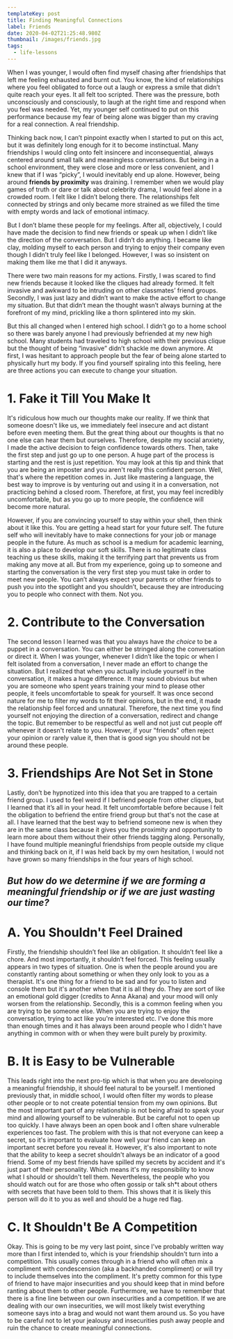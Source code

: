 ```yaml
---
templateKey: post
title: Finding Meaningful Connections
label: Friends
date: 2020-04-02T21:25:48.980Z
thumbnail: /images/friends.jpg
tags:
  - life-lessons
---
```

When I was younger, I would often find myself chasing after friendships that left me feeling exhausted and burnt out. You know, the kind of relationships where you feel obligated to force out a laugh or express a smile that didn’t quite reach your eyes. It all felt too scripted. There was the pressure, both unconsciously and consciously, to laugh at the right time and respond when you feel was needed. Yet, my younger self continued to put on this performance because my fear of being alone was bigger than my craving for a real connection. A real friendship. 

Thinking back now, I can’t pinpoint exactly when I started to put on this act, but it was definitely long enough for it to become instinctual. Many friendships I would cling onto felt insincere and inconsequential, always centered around small talk and meaningless conversations. But being in a school environment, they were close and more or less convenient, and I knew that if I was “picky”, I would inevitably end up alone. However, being around **friends by proximity** was draining. I remember when we would play games of truth or dare or talk about celebrity drama, I would feel alone in a crowded room. I felt like I didn’t belong there. The relationships felt connected by strings and only became more strained as we filled the time with empty words and lack of emotional intimacy. 

But I don’t blame these people for my feelings. After all, objectively, I could have made the decision to find new friends or speak up when I didn’t like the direction of the conversation. But I didn’t do anything. I became like clay, molding myself to each person and trying to enjoy their company even though I didn’t truly feel like I belonged. However, I was so insistent on making them like me that I did it anyways. 

There were two main reasons for my actions. Firstly, I was scared to find new friends because it looked like the cliques had already formed. It felt invasive and awkward to be intruding on other classmates’ friend groups. Secondly, I was just lazy and didn’t want to make the active effort to change my situation. But that didn’t mean the thought wasn’t always burning at the forefront of my mind, prickling like a thorn splintered into my skin. 

But this all changed when I entered high school. I didn’t go to a home school so there was barely anyone I had previously befriended at my new high school. Many students had traveled to high school with their previous clique but the thought of being “invasive” didn’t shackle me down anymore. At first, I was hesitant to approach people but the fear of being alone started to physically hurt my body. If you find yourself spiraling into this feeling, here are three actions you can execute to change your situation. 

# 1. Fake it Till You Make It

It's ridiculous how much our thoughts make our reality. If we think that someone doesn't like us, we immediately feel insecure and act distant before even meeting them. But the great thing about our thoughts is that no one else can hear them but ourselves. Therefore, despite my social anxiety, I made the active decision to feign confidence towards others. Then, take the first step and just go up to one person. A huge part of the process is starting and the rest is just repetition. You may look at this tip and think that you are being an imposter and you aren't really this confident person. Well, that's where the repetition comes in. Just like mastering a language, the best way to improve is by venturing out and using it in a conversation, not practicing behind a closed room. Therefore, at first, you may feel incredibly uncomfortable, but as you go up to more people, the confidence will become more natural. 

However, if you are convincing yourself to stay within your shell, then think about it like this. You are getting a head start for your future self. The future self who will inevitably have to make connections for your job or manage people in the future. As much as school is a medium for academic learning, it is also a place to develop our soft skills. There is no legitimate class teaching us these skills, making it the terrifying part that prevents us from making any move at all. But from my experience, going up to someone and starting the conversation is the very first step you must take in order to meet new people. You can’t always expect your parents or other friends to push you into the spotlight and you shouldn’t, because they are introducing you to people who connect with them. Not you. 

# 2. Contribute to the Conversation

The second lesson I learned was that you always have _the choice_ to be a puppet in a conversation. You can either be stringed along the conversation or direct it. When I was younger, whenever I didn’t like the topic or when I felt isolated from a conversation, I never made an effort to change the situation. But I realized that when you actually include yourself in the conversation, it makes a huge difference. It may sound obvious but when you are someone who spent years training your mind to please other people, it feels uncomfortable to speak for yourself. It was once second nature for me to filter my words to fit their opinions, but in the end, it made the relationship feel forced and unnatural. Therefore, the next time you find yourself not enjoying the direction of a conversation, redirect and change the topic. But remember to be respectful as well and not just cut people off whenever it doesn't relate to you. However, if your "friends" often reject your opinion or rarely value it, then that is good sign you should not be around these people. 

# 3. Friendships Are Not Set in Stone

Lastly, don’t be hypnotized into this idea that you are trapped to a certain friend group. I used to feel weird if I befriend people from other cliques, but I learned that it’s all in your head. It felt uncomfortable before because I felt the obligation to befriend the entire friend group but that's not the case at all. I  have learned that the best way to befriend someone new is when they are in the same class because it gives you the proximity and opportunity to learn more about them without their other friends tagging along. Personally, I have found multiple meaningful friendships from people outside my clique and thinking back on it, if I was held back by my own hesitation, I would not have grown so many friendships in the four years of high school. 

## **_But how do we determine if we are forming a meaningful friendship or if we are just wasting our time?_**

# A. You Shouldn't Feel Drained

Firstly, the friendship shouldn’t feel like an obligation. It shouldn’t feel like a chore. And most importantly, it shouldn’t feel forced. This feeling usually appears in two types of situation. One is when the people around you are constantly ranting about something or when they only look to you as a therapist. It's one thing for a friend to be sad and for you to listen and console them but it's another when that it is all they do. They are sort of like an emotional gold digger (credits to Anna Akana) and your mood will only worsen from the relationship. Secondly, this is a common feeling when you are trying to be someone else. When you are trying to enjoy the conversation, trying to act like you're interested etc. I've done this more than enough times and it has always been around people who I didn't have anything in common with or when they were built purely by proximity.

# B. It is Easy to be Vulnerable

This leads right into the next pro-tip which is that when you are developing a meaningful friendship, it should feel natural to be yourself. I mentioned previously that, in middle school, I would often filter my words to please other people or to not create potential tension from my own opinions. But the most important part of any relationship is not being afraid to speak your mind and allowing yourself to be vulnerable. But be careful not to open up too quickly. I have always been an open book and I often share vulnerable experiences too fast. The problem with this is that not everyone can keep a secret, so it's important to evaluate how well your friend can keep an important secret before you reveal it. However, it's also important to note that the ability to keep a secret shouldn't always be an indicator of a good friend. Some of my best friends have spilled my secrets by accident and it's just part of their personality. Which means it's my responsibility to know what I should or shouldn't tell them. Nevertheless, the people who you should watch out for are those who often gossip or talk sh*t about others with secrets that have been told to them. This shows that it is likely this person will do it to you as well and should be a huge red flag. 

# C. It Shouldn't Be A Competition

Okay. This is going to be my very last point, since I've probably written way more than I first intended to, which is your friendship shouldn't turn into a competition. This usually comes through in a friend who will often mix a compliment with condescension (aka a backhanded compliment) or will try to include themselves into the compliment. It's pretty common for this type of friend to have major insecurities and you should keep that in mind before ranting about them to other people. Furthermore, we have to remember that there is a fine line between our own insecurities and a competition. If we are dealing with our own insecurities, we will most likely twist everything someone says into a brag and would not want them around us. So you have to be careful not to let your jealousy and insecurities push away people and ruin the chance to create meaningful connections.

